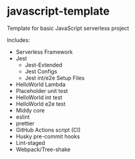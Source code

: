 # javascript-template
Template for basic JavaScript serverless project

Includes:
  - Serverless Framework
  - Jest
    - Jest-Extended
    - Jest Configs
    - Jest int/e2e Setup Files
  - HelloWorld Lambda
  - Placeholder unit test
  - HelloWorld int test
  - HelloWorld e2e test
  - Middy core
  - eslint
  - prettier
  - GitHub Actions script (CI)
  - Husky pre-commit hooks
  - Lint-staged
  - Webpack/Tree-shake